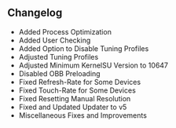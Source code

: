 ## Changelog

- Added Process Optimization
- Added User Checking
- Added Option to Disable Tuning Profiles
- Adjusted Tuning Profiles
- Adjusted Minimum KernelSU Version to 10647
- Disabled OBB Preloading
- Fixed Refresh-Rate for Some Devices
- Fixed Touch-Rate for Some Devices
- Fixed Resetting Manual Resolution
- Fixed and Updated Updater to v5
- Miscellaneous Fixes and Improvements
